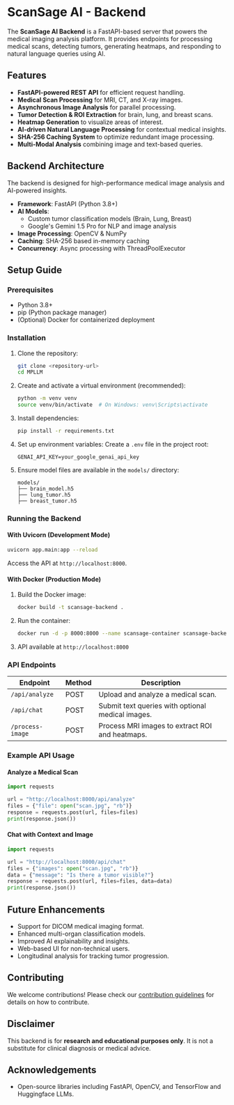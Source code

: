 # ScanSage AI - Backend

The **ScanSage AI Backend** is a FastAPI-based server that powers the medical imaging analysis platform. It provides endpoints for processing medical scans, detecting tumors, generating heatmaps, and responding to natural language queries using AI.

## Features

- **FastAPI-powered REST API** for efficient request handling.
- **Medical Scan Processing** for MRI, CT, and X-ray images.
- **Asynchronous Image Analysis** for parallel processing.
- **Tumor Detection & ROI Extraction** for brain, lung, and breast scans.
- **Heatmap Generation** to visualize areas of interest.
- **AI-driven Natural Language Processing** for contextual medical insights.
- **SHA-256 Caching System** to optimize redundant image processing.
- **Multi-Modal Analysis** combining image and text-based queries.

## Backend Architecture

The backend is designed for high-performance medical image analysis and AI-powered insights.

- **Framework**: FastAPI (Python 3.8+)
- **AI Models**:
  - Custom tumor classification models (Brain, Lung, Breast)
  - Google's Gemini 1.5 Pro for NLP and image analysis
- **Image Processing**: OpenCV & NumPy
- **Caching**: SHA-256 based in-memory caching
- **Concurrency**: Async processing with ThreadPoolExecutor

## Setup Guide

### Prerequisites

- Python 3.8+
- pip (Python package manager)
- (Optional) Docker for containerized deployment

### Installation

1. Clone the repository:
   ```bash
   git clone <repository-url>
   cd MPLLM
   ```

2. Create and activate a virtual environment (recommended):
   ```bash
   python -m venv venv
   source venv/bin/activate  # On Windows: venv\Scripts\activate
   ```

3. Install dependencies:
   ```bash
   pip install -r requirements.txt
   ```

4. Set up environment variables:
   Create a `.env` file in the project root:
   ```
   GENAI_API_KEY=your_google_genai_api_key
   ```

5. Ensure model files are available in the `models/` directory:
   ```
   models/
   ├── brain_model.h5
   ├── lung_tumor.h5
   ├── breast_tumor.h5
   ```

### Running the Backend

#### With Uvicorn (Development Mode)
```bash
uvicorn app.main:app --reload
```
Access the API at `http://localhost:8000`.

#### With Docker (Production Mode)
1. Build the Docker image:
   ```bash
   docker build -t scansage-backend .
   ```
2. Run the container:
   ```bash
   docker run -d -p 8000:8000 --name scansage-container scansage-backend
   ```
3. API available at `http://localhost:8000`

### API Endpoints

| Endpoint | Method | Description |
|----------|--------|-------------|
| `/api/analyze` | POST | Upload and analyze a medical scan. |
| `/api/chat` | POST | Submit text queries with optional medical images. |
| `/process-image` | POST | Process MRI images to extract ROI and heatmaps. |

### Example API Usage

#### Analyze a Medical Scan
```python
import requests

url = "http://localhost:8000/api/analyze"
files = {"file": open("scan.jpg", "rb")}
response = requests.post(url, files=files)
print(response.json())
```

#### Chat with Context and Image
```python
import requests

url = "http://localhost:8000/api/chat"
files = {"images": open("scan.jpg", "rb")}
data = {"message": "Is there a tumor visible?"}
response = requests.post(url, files=files, data=data)
print(response.json())
```

## Future Enhancements

- Support for DICOM medical imaging format.
- Enhanced multi-organ classification models.
- Improved AI explainability and insights.
- Web-based UI for non-technical users.
- Longitudinal analysis for tracking tumor progression.

## Contributing

We welcome contributions! Please check our [contribution guidelines](CONTRIBUTING.md) for details on how to contribute.

## Disclaimer

This backend is for **research and educational purposes only**. It is not a substitute for clinical diagnosis or medical advice.

## Acknowledgements

- Open-source libraries including FastAPI, OpenCV, and TensorFlow and Huggingface LLMs.

